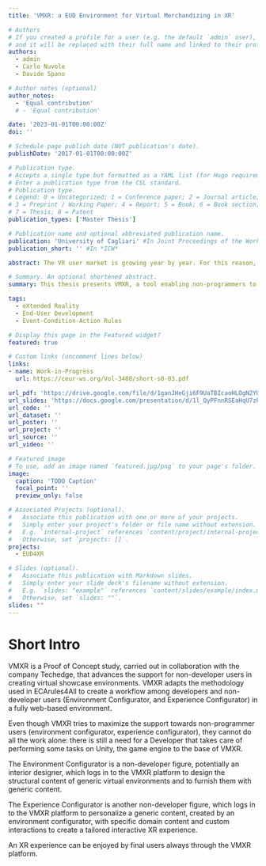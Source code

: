 ```yaml
---
title: 'VMXR: a EUD Environment for Virtual Merchandizing in XR'

# Authors
# If you created a profile for a user (e.g. the default `admin` user), write the username (folder name) here
# and it will be replaced with their full name and linked to their profile.
authors:
  - admin
  - Carlo Nuvole
  - Davide Spano

# Author notes (optional)
author_notes:
  - 'Equal contribution'
  # - 'Equal contribution'

date: '2023-01-01T00:00:00Z'
doi: ''

# Schedule page publish date (NOT publication's date).
publishDate: '2017-01-01T00:00:00Z'

# Publication type.
# Accepts a single type but formatted as a YAML list (for Hugo requirements).
# Enter a publication type from the CSL standard.
# Publication type.
# Legend: 0 = Uncategorized; 1 = Conference paper; 2 = Journal article;
# 3 = Preprint / Working Paper; 4 = Report; 5 = Book; 6 = Book section;
# 7 = Thesis; 8 = Patent
publication_types: ['Master Thesis']

# Publication name and optional abbreviated publication name.
publication: 'University of Cagliari' #In Joint Proceedings of the Workshops, Work in Progress Demos and Doctoral Consortium at the IS-EUD 2023 co-located with the 9th International Symposium on End-User Development (IS-EUD 2023), Cagliari, Italy, June 6-8, 2023
publication_short: '' #In *ICW*

abstract: The VR user market is growing year by year. For this reason, an increasing number of ama- teur individuals are becoming more interested in working in this field. However, due to the intrinsic difficulties of development, they will face many difficulties. <br>This thesis presents the work done on a project called Virtual Merchandising and eXtended Reality (VMXR) which aims to support these inexperienced users. By shifting some tasks to developers, it empowers end-users to design, and furnish interactive virtual environments. The tool embodies the concept of end-user development, enabling non-programmer users to perform actions that would typically require technical or specialized knowledge, without the need for such expertise.

# Summary. An optional shortened abstract.
summary: This thesis presents VMXR, a tool enabling non-programmers to create interactive virtual environments by simplifying development tasks, supporting the growing amateur VR user market through end-user development principles.

tags:
  - eXtended Reality
  - End-User Development
  - Event-Condition-Action Rules

# Display this page in the Featured widget?
featured: true

# Custom links (uncomment lines below)
links:
- name: Work-in-Progress
  url: https://ceur-ws.org/Vol-3408/short-s0-03.pdf

url_pdf: 'https://drive.google.com/file/d/1ganJHeGji6F9UaTBIcaoHLOgN2YUyrJm/view?usp=drive_link'
url_slides: 'https://docs.google.com/presentation/d/1l_QyPFnnRSEaHqU7zh7haHioqggWkU7y/edit?usp=sharing&ouid=116157388079775457519&rtpof=true&sd=true'
url_code: ''
url_dataset: ''
url_poster: ''
url_project: ''
url_source: ''
url_video: ''

# Featured image
# To use, add an image named `featured.jpg/png` to your page's folder.
image:
  caption: 'TODO Caption'
  focal_point: ''
  preview_only: false

# Associated Projects (optional).
#   Associate this publication with one or more of your projects.
#   Simply enter your project's folder or file name without extension.
#   E.g. `internal-project` references `content/project/internal-project/index.md`.
#   Otherwise, set `projects: []`.
projects:
  - EUD4XR

# Slides (optional).
#   Associate this publication with Markdown slides.
#   Simply enter your slide deck's filename without extension.
#   E.g. `slides: "example"` references `content/slides/example/index.md`.
#   Otherwise, set `slides: ""`.
slides: ""
---
```


<!-- {{% callout note %}}
Click the _Cite_ button above to demo the feature to enable visitors to import publication metadata into their reference management software.
{{% /callout %}}

{{% callout note %}}
Create your slides in Markdown - click the _Slides_ button to check out the example.
{{% /callout %}} -->

# Short Intro
VMXR is a Proof of Concept study, carried out in collaboration with the company Techedge, that advances the support for non-developer users in creating virtual showcase environments. VMXR adapts the methodology used in ECArules4All to create a workflow among developers and non-developer users (Environment Configurator, and Experience Configurator) in a fully web-based environment.

Even though VMXR tries to maximize the support towards non-programmer users (environment configurator, experience configurator), they cannot do all the work alone: there is still a need for a Developer that takes care of performing some tasks on Unity, the game engine to the base of VMXR.

The Environment Configurator is a non-developer figure, potentially an interior designer, which logs in to the VMXR platform to design the structural content of generic virtual environments and to furnish them with generic content.

The Experience Configurator is another non-developer figure, which logs in to the VMXR platform to personalize a generic content, created by an environment configurator, with specific domain content and custom interactions to create a tailored interactive XR experience.

An XR experience can be enjoyed by final users always through the VMXR platform.